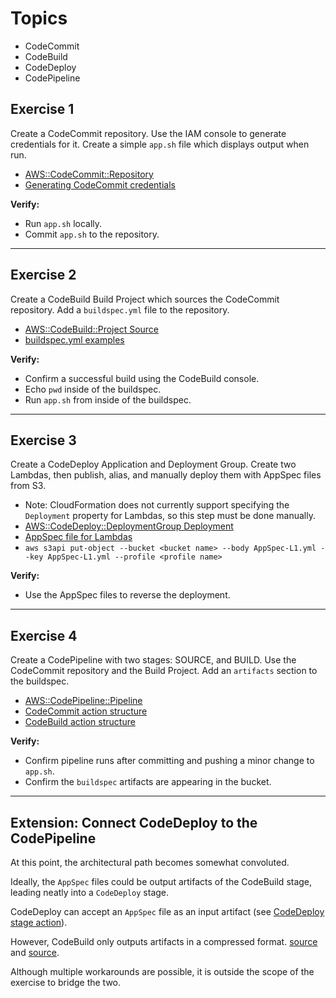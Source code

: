 # Topics
- CodeCommit
- CodeBuild
- CodeDeploy
- CodePipeline

## Exercise 1
Create a CodeCommit repository. Use the IAM console to generate credentials for it. Create a simple `app.sh` file which displays output when run.

- [AWS::CodeCommit::Repository](https://docs.aws.amazon.com/AWSCloudFormation/latest/UserGuide/aws-resource-codecommit-repository.html)
- [Generating CodeCommit credentials](https://docs.aws.amazon.com/codecommit/latest/userguide/setting-up-gc.html)

**Verify:**
- Run `app.sh` locally.
- Commit `app.sh` to the repository.

---

## Exercise 2
Create a CodeBuild Build Project which sources the CodeCommit repository. Add a `buildspec.yml` file to the repository.

- [AWS::CodeBuild::Project Source](https://docs.aws.amazon.com/AWSCloudFormation/latest/UserGuide/aws-properties-codebuild-project-source.html)
- [buildspec.yml examples](https://docs.aws.amazon.com/codebuild/latest/userguide/build-spec-ref.html#build-spec-ref-example)

**Verify:**
- Confirm a successful build using the CodeBuild console.
- Echo `pwd` inside of the buildspec.
- Run `app.sh` from inside of the buildspec.

---

## Exercise 3
Create a CodeDeploy Application and Deployment Group. Create two Lambdas, then publish, alias, and manually deploy them with AppSpec files from S3.
- Note: CloudFormation does not currently support specifying the `Deployment` property for Lambdas, so this step must be done manually.
- [AWS::CodeDeploy::DeploymentGroup Deployment](https://docs.aws.amazon.com/AWSCloudFormation/latest/UserGuide/aws-properties-codedeploy-deploymentgroup-deployment.html)
- [AppSpec file for Lambdas](https://docs.aws.amazon.com/codedeploy/latest/userguide/application-revisions-appspec-file.html#add-appspec-file-lambda)
- `aws s3api put-object --bucket <bucket name> --body AppSpec-L1.yml --key AppSpec-L1.yml --profile <profile name>`

**Verify:**
- Use the AppSpec files to reverse the deployment.

---

## Exercise 4
Create a CodePipeline with two stages: SOURCE, and BUILD. Use the CodeCommit repository and the Build Project. Add an `artifacts` section to the buildspec.
- [AWS::CodePipeline::Pipeline](https://docs.aws.amazon.com/AWSCloudFormation/latest/UserGuide/aws-resource-codepipeline-pipeline.html)
- [CodeCommit action structure](https://docs.aws.amazon.com/codepipeline/latest/userguide/action-reference-CodeCommit.html)
- [CodeBuild action structure](https://docs.aws.amazon.com/codepipeline/latest/userguide/action-reference-CodeBuild.html)

**Verify:**
- Confirm pipeline runs after committing and pushing a minor change to `app.sh`.
- Confirm the `buildspec` artifacts are appearing in the bucket.

---

## Extension: Connect CodeDeploy to the CodePipeline

At this point, the architectural path becomes somewhat convoluted. 

Ideally, the `AppSpec` files could be output artifacts of the CodeBuild stage, leading neatly into a `CodeDeploy` stage.

CodeDeploy can accept an `AppSpec` file as an input artifact (see [CodeDeploy stage action](https://docs.aws.amazon.com/codepipeline/latest/userguide/action-reference-CodeDeploy.html)).

However, CodeBuild only outputs artifacts in a compressed format. [source](https://stackoverflow.com/questions/53136089) and [source](https://forums.aws.amazon.com/thread.jspa?messageID=864336). 

Although multiple workarounds are possible, it is outside the scope of the exercise to bridge the two.
